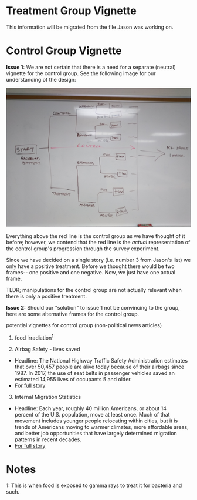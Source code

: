 <!--- 
    Created by Nicholas R. Davis (nicholas@democracyobserver.org)
    on 2019-05-31 13:51:11. 

    Vignettes Discussion 
 -->

# Treatment Group Vignette

This information will be migrated from the file Jason was working on.

# Control Group Vignette

**Issue 1:** We are not certain that there is a need for a separate (neutral) vignette for the control group. See the following image for our understanding of the design:

![design](fig/design_tree.jpg)

Everything above the red line is the control group as we have thought of it before; however, we contend that the red line is the *actual* representation of the control group's progression through the survey experiment. 

Since we have decided on a single story (i.e. number 3 from Jason's list) we only have a positive treatment. Before we thought there would be two frames-- one positive and one negative. Now, we just have one actual frame.

TLDR; manipulations for the control group are not actually relevant when there is only a positive treatment. 

**Issue 2:** Should our "solution" to issue 1 not be convincing to the group, here are some alternative frames for the control group.

potential vignettes for control group (non-political news articles)

1. food irradiation<sup>[1](#myfootnote1)</sup> 

2. Airbag Safety - lives saved 
- Headline: The National Highway Traffic Safety Administration estimates that over 50,457 people are alive today because of their airbags since 1987.  In 2017, the use of seat belts in passenger vehicles saved an estimated 14,955 lives of occupants 5 and older. 
- [For full story](https://crashstats.nhtsa.dot.gov/Api/Public/ViewPublication/812683)

<!--
    SY: Safety issue would be considered as non-political yet relevant to large population across the nation which could be equivalent to immigration issue.
-->

3. Internal Migration Statistics 
- Headline: Each year, roughly 40 million Americans, or about 14 percent of the U.S. population, move at least once. Much of that movement includes younger people relocating within cities, but it is trends of Americans moving to warmer climates, more affordable areas, and better job opportunities that have largely determined migration patterns in recent decades.
-  [For full story](https://www.usatoday.com/story/money/economy/2018/07/05/cities-americans-growing-population-migration/35801343/)

<!--
    SY: Internal migration is not relevant to immigration or other political issue. However, considering the impact of migration can affect your neighboring environment, job market, etc. 
-->




# Notes

<a name="myfootnote1">1</a>: This is when food is exposed to gamma rays to treat it for bacteria and such.
